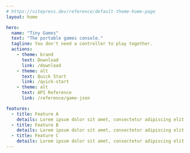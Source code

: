 ```yaml
---
# https://vitepress.dev/reference/default-theme-home-page
layout: home

hero:
  name: "Tiny Games"
  text: "The portable games console."
  tagline: You don't need a controller to play together.
  actions:
    - theme: brand
      text: Download
      link: /download
    - theme: alt
      text: Quick Start
      link: /quick-start
    - theme: alt
      text: API Reference
      link: /reference/game-json

features:
  - title: Feature A
    details: Lorem ipsum dolor sit amet, consectetur adipiscing elit
  - title: Feature B
    details: Lorem ipsum dolor sit amet, consectetur adipiscing elit
  - title: Feature C
    details: Lorem ipsum dolor sit amet, consectetur adipiscing elit
---
```


